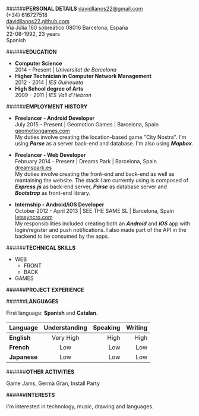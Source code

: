 ######**PERSONAL DETAILS**
<i class="fa fa-envelope-o fa-lg"></i> davidllanos22@gmail.com  
<i class="fa fa-phone fa-lg"></i> (+34) 616727518  
<i class="fa fa-laptop fa-lg"></i> [davidllanos22.github.com](davidllanos22.github.com)  
<i class="fa fa-home fa-lg"></i> Via Júlia 160 sobreático 08016 Barcelona, España  
<i class="fa fa-calendar fa-lg"></i> 22-08-1992, 23 years  
<i class="fa fa-globe fa-lg"></i> Spanish  

######**EDUCATION**
* **Computer Science**  
2014 - Present | *Universitat de Barcelona*  
* **Higher Technician in Computer Network Management**  
2012 - 2014 | *IES Guineueta*  
* **High School degree of Arts**  
2009 - 2011 | *IES Vall d'Hebron*  

######**EMPLOYMENT HISTORY**
* **Freelancer - Android Developer**  
July 2015 - Present | Geomotion Games | Barcelona, Spain [geomotiongames.com](geomotiongames.com)  
My duties involve creating the location-based game "City Nostra". I'm using ***Parse*** as a server back-end and database. I'm also using ***Mapbox***.

* **Freelancer - Web Developer**  
February 2014 - Present | Dreams Park | Barcelona, Spain [dreamspark.es](dreamspark.es)  
My duties involve creating the front-end and back-end as well as mantaining the website. The stack I am currently using is composed of ***Express.js*** as back-end server, ***Parse*** as database server and ***Bootstrap*** as front-end library.

* **Internship - Android/iOS Developer**  
October 2012 - April 2013 | SEE THE SAME SL | Barcelona, Spain [letssyncro.com](letssyncro.com)  
My responsibilities included creating both an ***Android*** and ***iOS*** app with login/register and push notifications. I also made part of the API in the backend to be consumed by the apps.

######**TECHNICAL SKILLS**
* WEB  
    * FRONT
    * BACK
* GAMES

######**PROJECT EXPERIENCE**

######**LANGUAGES**

First language: **Spanish** and **Catalan**.

| Language     | Understanding | Speaking  | Writing |
| -------------|:-------------:| ---------:|--------:|
| **English**  | Very High     |   High    |  High   |
| **French**   | Low           |    Low    |   Low   |
| **Japanese** | Low           |    Low    |   Low   |

######**OTHER ACTIVITIES**

Game Jams, Germà Gran, Install Party

######**INTERESTS**

I'm interested in technology, music, drawing and languages.

